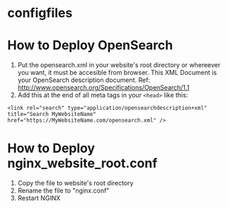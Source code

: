 # configfiles

# How to Deploy OpenSearch
1. Put the opensearch.xml in your website's root directory or whereever you want, it must be accesible from browser. This XML Document is your OpenSearch description document. Ref: http://www.opensearch.org/Specifications/OpenSearch/1.1
2. Add this at the end of all meta tags in your `<head>` like this: 

`<link rel="search" type="application/opensearchdescription+xml" title="Search MyWebsiteName" href="https://MyWebsiteName.com/opensearch.xml" />`

# How to Deploy nginx_website_root.conf 

1. Copy the file to website's root directory
2. Rename the file to "nginx.conf"
3. Restart NGINX
